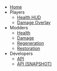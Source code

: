 * [Home](README.md)
* Players
  * [Health HUD](ui-hud.md)
  * [Damage Overlay](ui-damage-overlay.md)
* Modders
  * [Health](health.md)
  * [Damage](damage.md)
  * [Regeneration](regeneration.md)
  * [Restoration](restoration.md)
* Developers
  * [API](http://jenkins.terasology.io/teraorg/job/Terasology/job/Modules/job/H/job/Health/job/master/javadoc/overview-summary.html)
  * [API (SNAPSHOT)](http://jenkins.terasology.io/teraorg/job/Terasology/job/Modules/job/H/job/Health/job/develop/javadoc/overview-summary.html)